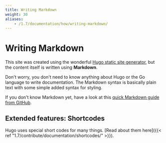```yaml
---
title: Writing Markdown
weight: 30
aliases:
    - /1.7/documentation/how/writing-markdown/
---
```


# Writing Markdown

This site was created using the wonderful [Hugo static site generator](https://gohugo.io/), but the content itself is written using **Markdown**.

Don't worry, you don't need to know anything about Hugo or the Go language to write documentation. The Markdown syntax is basically plain text with some simple added syntax for styling.

If you don't know Markdown yet, have a look at this [quick Markdown guide from GitHub](https://guides.github.com/features/mastering-markdown/).

## Extended features: Shortcodes

Hugo uses special short codes for many things. [Read about them here]({{< ref "1.7/contribute/documentation/shortcodes/" >}}).
